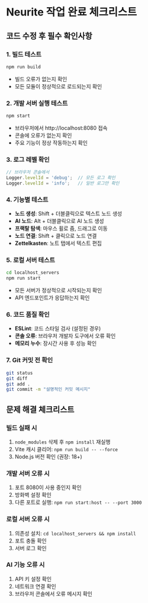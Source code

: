 # Neurite 작업 완료 체크리스트

## 코드 수정 후 필수 확인사항

### 1. 빌드 테스트
```bash
npm run build
```
- 빌드 오류가 없는지 확인
- 모든 모듈이 정상적으로 로드되는지 확인

### 2. 개발 서버 실행 테스트
```bash
npm start
```
- 브라우저에서 http://localhost:8080 접속
- 콘솔에 오류가 없는지 확인
- 주요 기능이 정상 작동하는지 확인

### 3. 로그 레벨 확인
```javascript
// 브라우저 콘솔에서
Logger.levelId = 'debug';  // 모든 로그 확인
Logger.levelId = 'info';   // 일반 로그만 확인
```

### 4. 기능별 테스트
- **노드 생성**: Shift + 더블클릭으로 텍스트 노드 생성
- **AI 노드**: Alt + 더블클릭으로 AI 노드 생성
- **프랙탈 탐색**: 마우스 휠로 줌, 드래그로 이동
- **노드 연결**: Shift + 클릭으로 노드 연결
- **Zettelkasten**: 노트 탭에서 텍스트 편집

### 5. 로컬 서버 테스트
```bash
cd localhost_servers
npm run start
```
- 모든 서버가 정상적으로 시작되는지 확인
- API 엔드포인트가 응답하는지 확인

### 6. 코드 품질 확인
- **ESLint**: 코드 스타일 검사 (설정된 경우)
- **콘솔 오류**: 브라우저 개발자 도구에서 오류 확인
- **메모리 누수**: 장시간 사용 후 성능 확인

### 7. Git 커밋 전 확인
```bash
git status
git diff
git add .
git commit -m "설명적인 커밋 메시지"
```

## 문제 해결 체크리스트

### 빌드 실패 시
1. `node_modules` 삭제 후 `npm install` 재실행
2. Vite 캐시 클리어: `npm run build -- --force`
3. Node.js 버전 확인 (권장: 18+)

### 개발 서버 오류 시
1. 포트 8080이 사용 중인지 확인
2. 방화벽 설정 확인
3. 다른 포트로 실행: `npm run start:host -- --port 3000`

### 로컬 서버 오류 시
1. 의존성 설치: `cd localhost_servers && npm install`
2. 포트 충돌 확인
3. 서버 로그 확인

### AI 기능 오류 시
1. API 키 설정 확인
2. 네트워크 연결 확인
3. 브라우저 콘솔에서 오류 메시지 확인